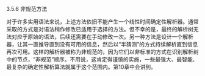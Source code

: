 3.5.6 非规范方法

对于许多实用语法来说，上述方法依旧不能产生一个线性时间确定性解析器。通常采取的方式是对语法稍作修改已适用于选择的方法。但不幸的是，最终的解析树无法对应于原始的语法，后续还需要在手动修改一次。另一种方法是设计一个解析器，让其一直推导直到没有可用的信息，然后以“半猜测”的方式持续解析直到信息再次可用。这样的解析器被称为非规范的，因为它们以非标准的方式在识别解析树中的节点，“非规范”顺序。不用说，这肯定得谨慎的实施，一些最强大、最智能、最复杂的确定性解析算法就属于这个范围内。第10章中会讲到。